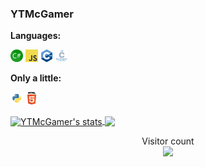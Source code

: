 <h3>YTMcGamer</h3>

**Languages:**

<code><img height="20" src="https://raw.githubusercontent.com/github/explore/80688e429a7d4ef2fca1e82350fe8e3517d3494d/topics/csharp/csharp.png"></code>
<code><img height="20" src="https://raw.githubusercontent.com/github/explore/80688e429a7d4ef2fca1e82350fe8e3517d3494d/topics/javascript/javascript.png"></code>
<code><img height="20" src="https://raw.githubusercontent.com/github/explore/80688e429a7d4ef2fca1e82350fe8e3517d3494d/topics/cpp/cpp.png"></code>
<code><img height="20" src="https://raw.githubusercontent.com/github/explore/80688e429a7d4ef2fca1e82350fe8e3517d3494d/topics/c/c.png"></code>

**Only a little:**

<code><img height="20" src="https://raw.githubusercontent.com/github/explore/80688e429a7d4ef2fca1e82350fe8e3517d3494d/topics/python/python.png"></code>
<code><img height="20" src="https://raw.githubusercontent.com/github/explore/80688e429a7d4ef2fca1e82350fe8e3517d3494d/topics/html/html.png"></code>

<a href="https://github.com/YTMcGamer">
  <img align="center" src="https://github-readme-stats.vercel.app/api?username=YTMcGamer&show_icons=true&include_all_commits=true&show_icons=true&title_color=fff&icon_color=79ff97&text_color=9f9f9f&bg_color=232323" alt="YTMcGamer's stats" />
  <a href="https://github.com/YTMcGamer?tab=repositories">
  <img align="center" src="https://github-readme-stats.vercel.app/api/top-langs/?username=YTMcGamer&layout=compact&show_icons=true&title_color=fff&icon_color=79ff97&text_color=9f9f9f&bg_color=232323" />
</a>
<p align="center"> 
  Visitor count<br>
  <img src="https://profile-counter.glitch.me/ytmcgamer/count.svg" />
</p>
</a>
<br>
